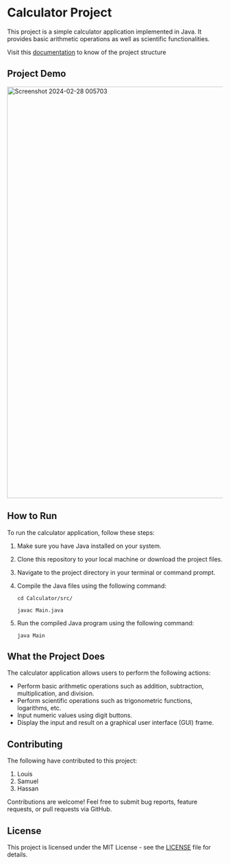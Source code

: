 # Calculator Project

This project is a simple calculator application implemented in Java. It provides basic arithmetic operations as well as scientific functionalities.

Visit this [documentation](https://github.com/AzharAhmed-bot/OOP-Group-Project/blob/main/Calculator/src/structure.md) to know of the project structure

## Project Demo

<img width="960" alt="Screenshot 2024-02-28 005703" src="https://github.com/AzharAhmed-bot/OOP-Group-Project/assets/126657393/6267091a-655d-44b5-a4a0-1764e58e3647">

## How to Run

To run the calculator application, follow these steps:

1. Make sure you have Java installed on your system.
2. Clone this repository to your local machine or download the project files.
3. Navigate to the project directory in your terminal or command prompt.
4. Compile the Java files using the following command:
    ```
    cd Calculator/src/
    ```

    ```
    javac Main.java
    ```
5. Run the compiled Java program using the following command:
    ```
    java Main
    ```

## What the Project Does

The calculator application allows users to perform the following actions:

- Perform basic arithmetic operations such as addition, subtraction, multiplication, and division.
- Perform scientific operations such as trigonometric functions, logarithms, etc.
- Input numeric values using digit buttons.
- Display the input and result on a graphical user interface (GUI) frame.

## Contributing
The following have contributed to this project:

1. Louis 
2. Samuel
3. Hassan

Contributions are welcome! Feel free to submit bug reports, feature requests, or pull requests via GitHub.

## License

This project is licensed under the MIT License - see the [LICENSE](LICENSE) file for details.
